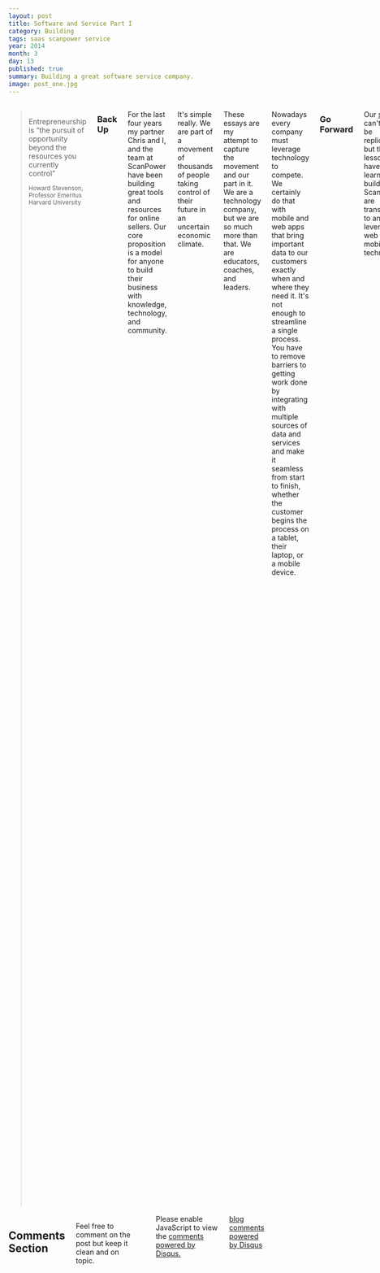 ```yaml
---
layout: post
title: Software and Service Part I
category: Building
tags: saas scanpower service
year: 2014
month: 3
day: 13 
published: true
summary: Building a great software service company.
image: post_one.jpg
---
```


<div class="row">
<div class="span9 columns">

<blockquote>
<p>Entrepreneurship is “the pursuit of opportunity beyond the resources you currently control”</p>
<small>Howard Stevenson,  Professor Emeritus  Harvard University</small>
</blockquote>

<h3>Back Up</h3>
<p>For the last four years my partner Chris and I, and the team at ScanPower have been building great tools and resources for online sellers.  Our core proposition is a model for anyone to build their business with knowledge, technology, and community.</p>
<p>It's simple really. We are part of a movement of thousands of people taking control of their future in an uncertain economic climate.</p>
<p>These essays are my attempt to capture the movement and our part in it. We are a technology company, but we are so much more than that. We are educators, coaches, and leaders.</p>
<p> Nowadays every company must leverage technology to compete. We certainly do that with mobile and web apps that bring important data to our customers exactly when and where they need it. It's not enough to streamline a single process. You have to remove barriers to getting work done by integrating with multiple sources of data and services and make it seamless from start to finish, whether the customer begins the process on a tablet, their laptop, or a mobile device. </p>

<h3>Go Forward</h3>
<p>Our <a href="http://www.scanpower.com">story</a> can't easily be replicated, but the lessons we have learned building ScanPower are transferrable to anyone leveraging web and mobile technology.</p>

<p>Before you set off to build the best soft serv (SAAS) company on the planet, come to grips with these <b>5 Inescapable Truths</b>.</p>

<p>Without a doubt <b>a good idea</b>, finding <b>product/market fit</b>, and building a <b>brilliant team</b> are crucial to your success. Much has been written about the key ingredients of startups and many case studies exist that cover these aspects of launching a business.</p>
<p>I would like to focus more on the nuts and bolts of building and managing the systems of your new baby.</p>

<p>Understanding the 5 truths below may help you execute on your idea and stay sane long enough to see it prosper:</p>
<ol>
<li>
<div class="well">
<p><b>Speed Matters</b>. Everything is live. Everything is important. Everything is a production issue. It’s critical you solve issues, respond to customers, and innovate quickly. Your business depends on it. Your reputation, which is global and transparent, depends on it.</p>
<p>Speed matters because others are working on the same problem with more resources than you. And they are younger, smarter, and better looking!</p>
</div>
</li>
<li>
<div class="well">
<p><b>Automate</b>. See 1. If you don’t automate, you won’t have time to innovate.</p>
</div>
</li>
<li>
<div class="well">
<p><b>Monitor</b>. See 2. Automate when you can, but keep your finger on the pulse of the business.</p>
<p>You may have a brilliant dashboard, but sometimes its more important to watch logs on an instance or see the problem first-hand while screen-sharing with a customer.</p>
</div>
</li>
<li>
<div class="well">
<p><b>Build Systems. Everywhere</b>. Then Monitor and Automate.</p>
<p>
If you fail to fully grasp the importance of this requirement, and you have a business model allowing efficient customer acquisition, you will die a painful death at the hands of too many processes for you and your staff to manage.
</p>
</div>
</li>
<li>
<div class="well">
<p><b>Communicate</b>. Your organization (top to bottom) has to be on the same page. Most companies today are distributed. We aren’t sitting in the same room nor are we necessarily in the same time zone.</p>
<p>At <a href="http://www.scanpower.com">ScanPower</a> we wrestle with this every day. No process or software on its own will solve the problem of communication.</p>
<p>Practice sharing important stuff every day - not just with your team but with customers. Eliminate back channels and be more transparent than you are comfortable with.</p>
</div>
</li>
</ol>
</div>
</div>

<div class="row">
<div class="span9 columns">
<h2>Comments Section</h2>
<p>Feel free to comment on the post but keep it clean and on topic.</p>
<div id="disqus_thread"></div>
<script type="text/javascript">
var disqus_shortname = 'softserve'; // required: replace example with your forum shortname
var disqus_identifier = '{{ page.url }}';
var disqus_url = 'http://pretherford.github.com{{ page.url }}';
(function() {
var dsq = document.createElement('script'); dsq.type = 'text/javascript'; dsq.async = true;
dsq.src = 'http://' + disqus_shortname + '.disqus.com/embed.js';
(document.getElementsByTagName('head')[0] || document.getElementsByTagName('body')[0]).appendChild(dsq);
})();
</script>
<noscript>Please enable JavaScript to view the <a href="http://disqus.com/?ref_noscript">comments powered by Disqus.</a></noscript>
<a href="http://disqus.com" class="dsq-brlink">blog comments powered by <span class="logo-disqus">Disqus</span></a>
</div>
</div>

<!-- Twitter -->
<script>!function(d,s,id){var js,fjs=d.getElementsByTagName(s)[0];if(!d.getElementById(id)){js=d.createElement(s);js.id=id;js.src="//platform.twitter.com/widgets.js";fjs.parentNode.insertBefore(js,fjs);}}(document,"script","twitter-wjs");</script>
